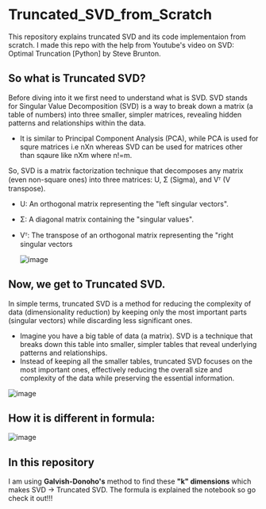 # Truncated_SVD_from_Scratch
This repository explains truncated SVD and its code implementaion from scratch. I made this repo with the help from Youtube's video on SVD: Optimal Truncation [Python] by 
Steve Brunton.


## So what is Truncated SVD? 
Before diving into it we first need to understand what is SVD.
SVD stands for Singular Value Decomposition (SVD) is a way to break down a matrix (a table of numbers) into three smaller, simpler matrices, revealing hidden patterns and relationships within the data.
  * It is similar to Principal Component Analysis (PCA), while PCA is used for squre matrices i.e nXn whereas SVD can be used for matrices other than sqaure like nXm where n!=m.

So, SVD is a matrix factorization technique that decomposes any matrix (even non-square ones) into three matrices: U, Σ (Sigma), and Vᵀ (V transpose). 
* U: An orthogonal matrix representing the "left singular vectors". 
* Σ: A diagonal matrix containing the "singular values". 
* Vᵀ: The transpose of an orthogonal matrix representing the "right singular vectors

  ![image](https://github.com/user-attachments/assets/916883bd-7a38-4e8a-a744-096d3b351fd4)


## Now, we get to Truncated SVD.

In simple terms, truncated SVD is a method for reducing the complexity of data (dimensionality reduction) by keeping only the most important parts (singular vectors) while discarding less significant ones. 
* Imagine you have a big table of data (a matrix). SVD is a technique that breaks down this table into smaller, simpler tables that reveal underlying patterns and relationships.
* Instead of keeping all the smaller tables, truncated SVD focuses on the most important ones, effectively reducing the overall size and complexity of the data while preserving the essential information. 


![image](https://github.com/user-attachments/assets/0fcc4f57-f18f-4c32-b9a0-0dc3a2e71f22)

## How it is different in formula:


![image](https://github.com/user-attachments/assets/ea594375-9a4e-48a7-bfa6-49459944c8ca)


## In this repository
I am using **Galvish-Donoho's** method to find these **"k" dimensions** which makes SVD -> Truncated SVD. The formula is explained the notebook so go check it out!!!
